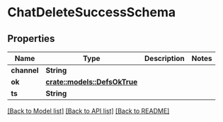 # ChatDeleteSuccessSchema

## Properties

Name | Type | Description | Notes
------------ | ------------- | ------------- | -------------
**channel** | **String** |  | 
**ok** | [**crate::models::DefsOkTrue**](defs_ok_true.md) |  | 
**ts** | **String** |  | 

[[Back to Model list]](../README.md#documentation-for-models) [[Back to API list]](../README.md#documentation-for-api-endpoints) [[Back to README]](../README.md)


